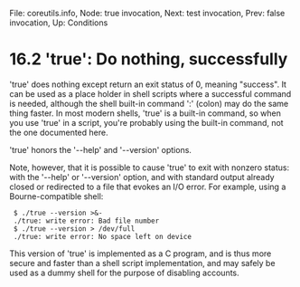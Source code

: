 File: coreutils.info,  Node: true invocation,  Next: test invocation,  Prev: false invocation,  Up: Conditions

16.2 'true': Do nothing, successfully
=====================================

'true' does nothing except return an exit status of 0, meaning
"success".  It can be used as a place holder in shell scripts where a
successful command is needed, although the shell built-in command ':'
(colon) may do the same thing faster.  In most modern shells, 'true' is
a built-in command, so when you use 'true' in a script, you're probably
using the built-in command, not the one documented here.

   'true' honors the '--help' and '--version' options.

   Note, however, that it is possible to cause 'true' to exit with
nonzero status: with the '--help' or '--version' option, and with
standard output already closed or redirected to a file that evokes an
I/O error.  For example, using a Bourne-compatible shell:

     $ ./true --version >&-
     ./true: write error: Bad file number
     $ ./true --version > /dev/full
     ./true: write error: No space left on device

   This version of 'true' is implemented as a C program, and is thus
more secure and faster than a shell script implementation, and may
safely be used as a dummy shell for the purpose of disabling accounts.

